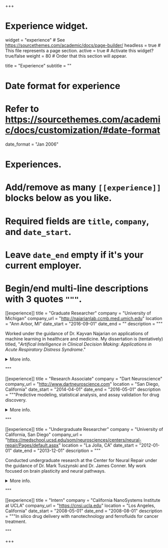 +++
# Experience widget.
widget = "experience"  # See https://sourcethemes.com/academic/docs/page-builder/
headless = true  # This file represents a page section.
active = true  # Activate this widget? true/false
weight = 80  # Order that this section will appear.

title = "Experience"
subtitle = ""

# Date format for experience
#   Refer to https://sourcethemes.com/academic/docs/customization/#date-format
date_format = "Jan 2006"

# Experiences.
#   Add/remove as many `[[experience]]` blocks below as you like.
#   Required fields are `title`, `company`, and `date_start`.
#   Leave `date_end` empty if it's your current employer.
#   Begin/end multi-line descriptions with 3 quotes `"""`.

[[experience]]
  title = "Graduate Researcher"
  company = "University of Michigan"
  company_url = "http://najarianlab.ccmb.med.umich.edu"
  location = "Ann Arbor, MI"
  date_start = "2016-09-01"
  date_end = ""
  description = """
  
  Worked under the guidance of Dr. Kayvan Najarian on applications of machine learning in healthcare and medicine. My dissertation is (tentatively) titled, "*Artifical Intelligence in Clinical Decision Making: Applications in Acute Respiratory Distress Syndrome*."

<details>

  <summary>More info.</summary>

  <br>

  Responsibilities include:
  
  * Developed theoretically motivated, principled algorithms for clinical decision support systems. Please see [projects](#projects) for specific works from my dissertation.
  * Close collaboration with a multi-disciplinary team of scientists/engineers in our lab and physicians at Michigan Medicine.
  * Led multiple projects from start to finish: including grant proposal, data acquisition + processing, algorithm development, model training + validation, and publications in multiple journals and conferences.

  <br>

  Main courses include: 

  * Machine learning
  * Signal Processing and Machine Learning
  * Deep Learning in Bioinformatics
  * Applied Data Science
  * Mathematics of Biological Networks
  * Linear Algebra
  * Probability and Computing
  * Biostatistics

</details>

"""

[[experience]]
  title = "Research Associate"
  company = "Dart Neuroscience"
  company_url = "http://www.dartneuroscience.com"
  location = "San Diego, California"
  date_start = "2014-04-01"
  date_end = "2016-05-01"
  description = """Predictive modeling, statistical analysis, and assay validation for drug discovery.

<details>

  <summary>More info.</summary>

  <br>
  * Built data visualization dashboard with an interactive interface (Tableau) to improve high-throughput screening efficiency.
  * Deployed and maintained machine learning models for real-time analysis of EC50 from target dose response curves.

</details>

  """

[[experience]]
  title = "Undergraduate Researcher"
  company = "University of California, San Diego"
  company_url = "https://medschool.ucsd.edu/som/neurosciences/centers/neural-repair/Pages/default.aspx"
  location = "La Jolla, CA"
  date_start = "2012-01-01"
  date_end = "2013-12-01"
  description = """

  Conducted undergraduate research at the Center for Neural Repair under the guidance of Dr. Mark Tuszynski and Dr. James Conner. My work focused on brain plasticity and neural pathways. 

<details>

  <summary>More info.</summary>

  <br>

  Main courses include: 

  * Information Theory
  * Algorithms for Analysis of Neural Data
  * Biophysical Basis of Neuronal Computation
  * Neurodynamics
  * Computational Neurobiology
  * Waves & Optics
  * Multivariate Analysis
  * Probability Theory

</details>

"""

[[experience]]
  title = "Intern"
  company = "California NanoSystems Institute at UCLA"
  company_url = "https://cnsi.ucla.edu"
  location = "Los Angeles, California"
  date_start = "2008-05-01"
  date_end = "2008-08-01"
  description = """In silico drug delivery with nanotechnology and ferrofluids for cancer treatment.

"""

+++
